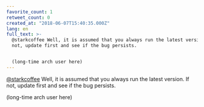 ```yaml
---
favorite_count: 1
retweet_count: 0
created_at: "2018-06-07T15:40:35.000Z"
lang: en
full_text: >-
  @starkcoffee Well, it is assumed that you always run the latest version. If
  not, update first and see if the bug persists.


  (long-time arch user here)
---
```


[@starkcoffee](https://twitter.com/starkcoffee) Well, it is assumed that you
always run the latest version. If not, update first and see if the bug persists.

(long-time arch user here)
